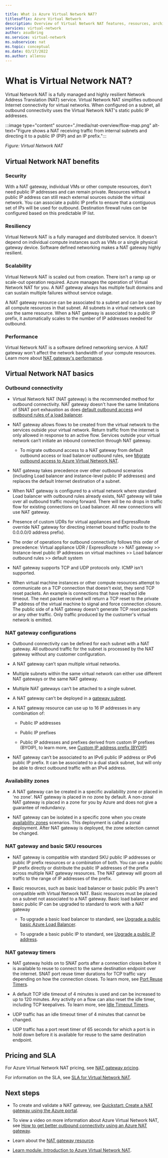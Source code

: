 ```yaml
---

title: What is Azure Virtual Network NAT?
titlesuffix: Azure Virtual Network
description: Overview of Virtual Network NAT features, resources, architecture, and implementation. Learn how Virtual Network NAT works and how to use NAT gateway resources in Azure.
services: virtual-network
author: asudbring
ms.service: virtual-network
ms.subservice: nat
ms.topic: conceptual
ms.date: 03/17/2022
ms.author: allensu
---
```


# What is Virtual Network NAT?

Virtual Network NAT is a fully managed and highly resilient Network Address Translation (NAT) service. Virtual Network NAT simplifies outbound Internet connectivity for virtual networks. When configured on a subnet, all outbound connectivity uses the Virtual Network NAT's static public IP addresses. 

:::image type="content" source="./media/nat-overview/flow-map.png" alt-text="Figure shows a NAT receiving traffic from internal subnets and directing it to a public IP (PIP) and an IP prefix.":::

*Figure: Virtual Network NAT*

## Virtual Network NAT benefits

### Security

With a NAT gateway, individual VMs or other compute resources, don't need public IP addresses and can remain private. Resources without a public IP address can still reach external sources outside the virtual network. You can associate a public IP prefix to ensure that a contiguous set of IPs will be used for outbound. Destination firewall rules can be configured based on this predictable IP list.

### Resiliency 

Virtual Network NAT is a fully managed and distributed service. It doesn't depend on individual compute instances such as VMs or a single physical gateway device. Software defined networking makes a NAT gateway highly resilient. 

### Scalability

Virtual Network NAT is scaled out from creation. There isn't a ramp up or scale-out operation required. Azure manages the operation of Virtual Network NAT for you. A NAT gateway always has multiple fault domains and can sustain multiple failures without service outage.

A NAT gateway resource can be associated to a subnet and can be used by all compute resources in that subnet. All subnets in a virtual network can use the same resource. When a NAT gateway is associated to a public IP prefix, it automatically scales to the number of IP addresses needed for outbound.

### Performance

Virtual Network NAT is a software defined networking service. A NAT gateway won't affect the network bandwidth of your compute resources. Learn more about [NAT gateway's performance](nat-gateway-resource.md#performance).

## Virtual Network NAT basics

### Outbound connectivity

* Virtual Network NAT (NAT gateway) is the recommended method for outbound connectivity. NAT gateway doesn't have the same limitations of SNAT port exhaustion as does [default outbound access](../ip-services/default-outbound-access.md) and [outbound rules of a load balancer](../../load-balancer/outbound-rules.md).

* NAT gateway allows flows to be created from the virtual network to the services outside your virtual network. Return traffic from the internet is only allowed in response to an active flow. Services outside your virtual network can’t initiate an inbound connection through NAT gateway.

  * To migrate outbound access to a NAT gateway from default outbound access or load balancer outbound rules, see [Migrate outbound access to Azure Virtual Network NAT](./tutorial-migrate-outbound-nat.md).

* NAT gateway takes precedence over other outbound scenarios (including Load balancer and instance-level public IP addresses) and replaces the default Internet destination of a subnet.

* When NAT gateway is configured to a virtual network where standard Load balancer with outbound rules already exists, NAT gateway will take over all outbound traffic moving forward. There will be no drops in traffic flow for existing connections on Load balancer. All new connections will use NAT gateway. 

* Presence of custom UDRs for virtual appliances and ExpressRoute override NAT gateway for directing internet bound traffic (route to the 0.0.0.0/0 address prefix).

* The order of operations for outbound connectivity follows this order of precedence:
Virtual appliance UDR / ExpressRoute >> NAT gateway >> Instance-level public IP addresses on virtual machines >> Load balancer outbound rules >> default system

* NAT gateway supports TCP and UDP protocols only. ICMP isn't supported.

* When virtual machine instances or other compute resources attempt to communicate on a TCP connection that doesn't exist, they send TCP reset packets. An example is connections that have reached idle timeout. The next packet received will return a TCP reset to the private IP address of the virtual machine to signal and force connection closure. The public side of a NAT gateway doesn't generate TCP reset packets or any other traffic. Only traffic produced by the customer's virtual network is emitted.

### NAT gateway configurations

* Outbound connectivity can be defined for each subnet with a NAT gateway. All outbound traffic for the subnet is processed by the NAT gateway without any customer configuration. 

* A NAT gateway can’t span multiple virtual networks.

* Multiple subnets within the same virtual network can either use different NAT gateways or the same NAT gateway.

* Multiple NAT gateways can’t be attached to a single subnet.

* A NAT gateway can’t be deployed in a [gateway subnet](../../vpn-gateway/vpn-gateway-about-vpn-gateway-settings.md#gwsub).

* A NAT gateway resource can use up to 16 IP addresses in any combination of:

  * Public IP addresses

  * Public IP prefixes

  * Public IP addresses and prefixes derived from custom IP prefixes (BYOIP), to learn more, see [Custom IP address prefix (BYOIP)](../ip-services/custom-ip-address-prefix.md)

* NAT gateway can’t be associated to an IPv6 public IP address or IPv6 public IP prefix. It can be associated to a dual stack subnet, but will only be able to direct outbound traffic with an IPv4 address.

### Availability zones

* A NAT gateway can be created in a specific availability zone or placed in 'no zone'. NAT gateway is placed in no zone by default. A non-zonal NAT gateway is placed in a zone for you by Azure and does not give a guarantee of redundancy.

* NAT gateway can be isolated in a specific zone when you create [availability zones](../../availability-zones/az-overview.md) scenarios. This deployment is called a zonal deployment. After NAT gateway is deployed, the zone selection cannot be changed.

### NAT gateway and basic SKU resources

* NAT gateway is compatible with standard SKU public IP addresses or public IP prefix resources or a combination of both. You can use a public IP prefix directly or distribute the public IP addresses of the prefix across multiple NAT gateway resources. The NAT gateway will groom all traffic to the range of IP addresses of the prefix. 

* Basic resources, such as basic load balancer or basic public IPs aren't compatible with Virtual Network NAT.  Basic resources must be placed on a subnet not associated to a NAT gateway. Basic load balancer and basic public IP can be upgraded to standard to work with a NAT gateway
  
  * To upgrade a basic load balancer to standard, see [Upgrade a public basic Azure Load Balancer](../../load-balancer/upgrade-basic-standard.md).

  * To upgrade a basic public IP to standard, see [Upgrade a public IP address](../ip-services/public-ip-upgrade-portal.md).

### NAT gateway timers

* NAT gateway holds on to SNAT ports after a connection closes before it is available to reuse to connect to the same destination endpoint over the internet. SNAT port reuse timer durations for TCP traffic vary depending on how the connection closes. To learn more, see [Port Reuse Timers](./nat-gateway-resource.md#port-reuse-timers).

* A default TCP idle timeout of 4 minutes is used and can be increased to up to 120 minutes. Any activity on a flow can also reset the idle timer, including TCP keepalives. To learn more, see [Idle Timeout Timers](./nat-gateway-resource.md#idle-timeout-timers).

* UDP traffic has an idle timeout timer of 4 minutes that cannot be changed.
 
* UDP traffic has a port reset timer of 65 seconds for which a port is in hold down before it is available for reuse to the same destination endpoint.

## Pricing and SLA

For Azure Virtual Network NAT pricing, see [NAT gateway pricing](https://azure.microsoft.com/pricing/details/virtual-network/#pricing).

For information on the SLA, see [SLA for Virtual Network NAT](https://azure.microsoft.com/support/legal/sla/virtual-network-nat/v1_0/).

## Next steps

* To create and validate a NAT gateway, see [Quickstart: Create a NAT gateway using the Azure portal](quickstart-create-nat-gateway-portal.md).

* To view a video on more information about Azure Virtual Network NAT, see [How to get better outbound connectivity using an Azure NAT gateway](https://www.youtube.com/watch?v=2Ng_uM0ZaB4).

* Learn about the [NAT gateway resource](./nat-gateway-resource.md).

* [Learn module: Introduction to Azure Virtual Network NAT](/learn/modules/intro-to-azure-virtual-network-nat).
